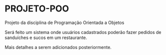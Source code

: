 # PROJETO-POO
Projeto da disciplina de Programação Orientada a Objetos

Será feito um sistema onde usuários cadastrados poderão fazer pedidos de sanduíches e sucos em um restaurante.

Mais detalhes a serem adicionados posteriormente. 
